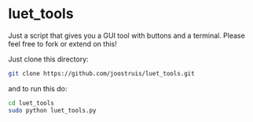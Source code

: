 # luet_tools

Just a script that gives you a GUI tool with buttons and a terminal.
Please feel free to fork or extend on this!

Just clone this directory:
```bash
git clone https://github.com/joostruis/luet_tools.git 
```
and to run this do: 
```bash
cd luet_tools
sudo python luet_tools.py
```
